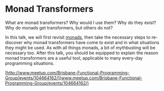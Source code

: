 Monad Transformers
==================

What are monad transformers? Why would I use them? Why do they exist? Why do monads get transformers, but others do not?

In this talk, we will first revisit [monads](http://tmorris.net/posts/what-does-monad-mean/), then take the necessary steps to re-discover why monad transformers have come to exist and in what situations they might be used. As with all things monads, a bit of mythbusting will be necessary too. After this talk, you should be equipped to explain the reason monad transformers are a useful tool, applicable to many every-day programming situations.

[http://www.meetup.com/Brisbane-Functional-Programming-Group/events/104664162/](www.meetup.com/Brisbane-Functional-Programming-Group/events/104664162/)


